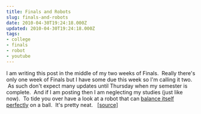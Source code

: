 ```yaml
---
title: Finals and Robots
slug: finals-and-robots
date: 2010-04-30T19:24:18.000Z
updated: 2010-04-30T19:24:18.000Z
tags:
- college
- finals
- robot
- youtube
---
```


I am writing this post in the middle of my two weeks of Finals.  Really there's only one week of Finals but I have some due this week so I'm calling it two.  As such don't expect many updates until Thursday when my semester is complete.  And if I am posting then I am neglecting my studies (just like now).  To tide you over have a look at a robot that can <a href="http://www.youtube.com/watch?v=bI06lujiD7E" target="_blank">balance itself perfectly</a> on a ball.  It's pretty neat.   <a href="http://gizmodo.com/5528165/a-robot-with-supernatural-balance">[source]</a>
